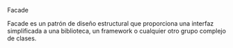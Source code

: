 Facade 

Facade es un patrón de diseño estructural que proporciona una interfaz simplificada a una biblioteca, un framework o cualquier otro grupo complejo de clases.